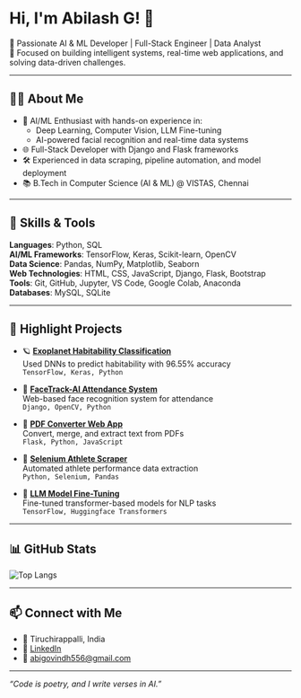 # Hi, I'm Abilash G! 👋

🚀 Passionate AI & ML Developer | Full-Stack Engineer | Data Analyst  
🎯 Focused on building intelligent systems, real-time web applications, and solving data-driven challenges.

---

## 👨‍💻 About Me

- 🧠 AI/ML Enthusiast with hands-on experience in:
  - Deep Learning, Computer Vision, LLM Fine-tuning
  - AI-powered facial recognition and real-time data systems
- 🌐 Full-Stack Developer with Django and Flask frameworks
- 🛠️ Experienced in data scraping, pipeline automation, and model deployment
- 📚 B.Tech in Computer Science (AI & ML) @ VISTAS, Chennai

---

## 🔧 Skills & Tools

**Languages**: Python, SQL  
**AI/ML Frameworks**: TensorFlow, Keras, Scikit-learn, OpenCV  
**Data Science**: Pandas, NumPy, Matplotlib, Seaborn  
**Web Technologies**: HTML, CSS, JavaScript, Django, Flask, Bootstrap  
**Tools**: Git, GitHub, Jupyter, VS Code, Google Colab, Anaconda  
**Databases**: MySQL, SQLite

---

## 📂 Highlight Projects

- 🪐 [**Exoplanet Habitability Classification**](https://github.com/ABILASHGOVINDH/CLASSIFICATION-OF-EXO-PLANET-HABITABILITY-ANALYSING-USING-DEEP-NEURAL-NETWORK)  
  Used DNNs to predict habitability with 96.55% accuracy  
  `TensorFlow, Keras, Python`

- 📸 [**FaceTrack-AI Attendance System**](https://github.com/ABILASHGOVINDH/FaceTrack-AI-Attendance)  
  Web-based face recognition system for attendance  
  `Django, OpenCV, Python`

- 📄 [**PDF Converter Web App**](https://github.com/ABILASHGOVINDH/PDF-Converter-Web)  
  Convert, merge, and extract text from PDFs  
  `Flask, Python, JavaScript`

- 🏃 [**Selenium Athlete Scraper**](https://github.com/ABILASHGOVINDH/Selenium-Athlete-Scraper)  
  Automated athlete performance data extraction  
  `Python, Selenium, Pandas`

- 🤖 [**LLM Model Fine-Tuning**](https://github.com/ABILASHGOVINDH/LLM-Model)  
  Fine-tuned transformer-based models for NLP tasks  
  `TensorFlow, Huggingface Transformers`

---

## 📊 GitHub Stats
![Top Langs](https://github-readme-stats.vercel.app/api/top-langs/?username=ABILASHGOVINDH&layout=compact&theme=radical)

---

## 📫 Connect with Me

- 📍 Tiruchirappalli, India  
- 🔗 [LinkedIn](https://www.linkedin.com/in/abilash-govindh-655bb732a)  
- 📧 abigovindh556@gmail.com

---

_“Code is poetry, and I write verses in AI.”_
